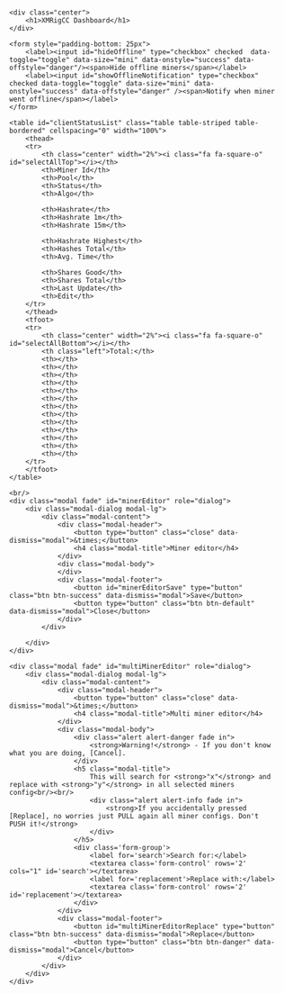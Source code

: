 <head>

<link rel="stylesheet" href="https://maxcdn.bootstrapcdn.com/bootstrap/3.3.7/css/bootstrap.min.css">
<link rel="stylesheet" type="text/css" href="https://cdn.datatables.net/1.10.16/css/dataTables.bootstrap.min.css">
<link rel="stylesheet" type="text/css" href="https://cdn.datatables.net/buttons/1.5.0/css/buttons.bootstrap.min.css">
<link rel="stylesheet" type="text/css" href="https://cdn.datatables.net/select/1.2.4/css/select.dataTables.min.css">
<link href="https://gitcdn.github.io/bootstrap-toggle/2.2.2/css/bootstrap-toggle.min.css" rel="stylesheet">

<style>
    .right{text-align:right;}
    .left{text-align:left;}
    .center{text-align:center; padding-bottom: 50pt}
    .center-tab{text-align: center; vertical-align: middle;}
    .online { color: green}
    .offline { color: red}
    .toggle { border-radius: 2px;}
    .toggle .toggle-handle { border-radius: 2px; }

    form label
    {
        display:block;
        margin-bottom: 5px;
        text-align: left;
    }

    form label span {
        display:inline-block;
        margin-left: .5rem;
        text-align: left;
    }

    form label input {
        vertical-align: top;
    }
</style>

<script type="text/javascript" language="javascript" src="https://code.jquery.com/jquery-1.12.4.js"></script>
<script type="text/javascript" language="javascript" src="https://cdn.datatables.net/1.10.16/js/jquery.dataTables.min.js"></script>
<script type="text/javascript" language="javascript" src="https://cdn.datatables.net/1.10.16/js/dataTables.bootstrap.min.js"></script>
<script type="text/javascript" language="javascript" src="https://cdn.datatables.net/buttons/1.5.0/js/dataTables.buttons.min.js"></script>
<script type="text/javascript" language="javascript" src="https://cdn.datatables.net/buttons/1.5.0/js/buttons.bootstrap.min.js"></script>
<script type="text/javascript" language="javascript" src="https://cdn.datatables.net/select/1.2.4/js/dataTables.select.min.js"></script>
<script type="text/javascript" language="javascript" src="https://cdnjs.cloudflare.com/ajax/libs/jquery-timeago/1.6.1/jquery.timeago.min.js"></script>
<script src="https://gitcdn.github.io/bootstrap-toggle/2.2.2/js/bootstrap-toggle.min.js"></script>
<script src="https://maxcdn.bootstrapcdn.com/bootstrap/3.3.7/js/bootstrap.min.js"></script>
<script src="https://use.fontawesome.com/6b3cdfc597.js"></script>

<script type="text/javascript">
    var TRESHOLD_IN_MS = 60 * 1000;
    var RELOAD_INTERVAL_IN_MS = 10 * 1000;

    var latestRelease = "";
    var currentServerTime = 0;
    var clockDrift = 0;

    $.fn.dataTable.ext.search.push(
        function( settings, data, dataIndex ) {

            var hideOffline = $('#hideOffline').prop('checked');
            var showNotification = $('#showOfflineNotification').prop('checked');

            var clientId = settings.aoData[dataIndex]._aData.client_status.client_id;
            var lastStatus = settings.aoData[dataIndex]._aData.client_status.last_status_update * 1000;

            var online = isOnline(lastStatus);

            if (!online) {
                var threshold = currentServerTime - (TRESHOLD_IN_MS + RELOAD_INTERVAL_IN_MS);
                if (lastStatus > threshold && showNotification) {
                    $("#notificationBar").after('<div class="alert alert-danger alert-dismissable fade in">' +
                        '<a href="#" class="close" data-dismiss="alert" aria-label="close">&times;</a>' +
                        '<strong>Miner ' + clientId + ' just went offline!</strong> Last update: ' + new Date(lastStatus) +
                        '</div>');
                }
            }

            return (online || !hideOffline);
        }
    );

    $(document).ready(function() {

        var table = $('#clientStatusList').DataTable({
            dom: "<'row'<'col-sm-9'B><'col-sm-3'f>><'row'<'col-sm-12't>><'row'<'col-sm-10'i><'col-sm-2'<'#serverTime'>>>",
            bPaginate: false,
            ajax: {
                url: "/admin/getClientStatusList",
                dataSrc: 'client_status_list'
            },
            deferRender: true,
            columns: [
                {
                    data: null,
                    defaultContent: '',
                    className: 'select-checkbox',
                    orderable: false
                },
                {data: "client_status.client_id", render: clientInfo},
                {data: "client_status.current_pool"},
                {data: "client_status.current_status"},
                {data: "client_status.current_algo_name"},
                {data: "client_status.hashrate_short", render: round, className: "right"},
                {data: "client_status.hashrate_medium", render: round, className: "right"},
                {data: "client_status.hashrate_long", render: round, className: "right"},
                {data: "client_status.hashrate_highest", render: round, className: "right"},
                {data: "client_status.hashes_total", className: "right"},
                {data: "client_status.avg_time", className: "right"},
                {data: "client_status.shares_good", className: "right"},
                {data: "client_status.shares_total", className: "right"},
                {data: "client_status.last_status_update", render: laststatus},
                {
                    data: null,
                    defaultContent:
                        "<td class='center-tab'><button type='button' id='EDIT' class='btn btn-xs btn-primary' data-toggle='tooltip' title='Edit miner config'><i class='fa fa-edit'></i></button></td>",
                    orderable: false,
                    className: "center-tab"
                }
            ],
            rowId: 'client_status.client_id',
            select: {
                style: "multi"
            },
            order: [1, 'asc'],
            lengthChange: false,
            buttons: [
                {
                    text: '<i class="fa fa-download"> Pull miner config</i>',
                    className: 'btn-default',
                    enabled: false,
                    enabled: false,
                    action: function () {
                        table.rows({selected: true}).eq(0).each(function (index) {
                            var row = table.row(index);
                            var data = row.data();

                            sendAction("PUBLISH_CONFIG", data.client_status.client_id);
                        });
                    }
                },
                {
                    text: '<i class="fa fa-upload"> Push miner config</i>',
                    className: 'btn-primary',
                    enabled: false,
                    action: function () {
                        table.rows({selected: true}).eq(0).each(function (index) {
                            var row = table.row(index);
                            var data = row.data();

                            sendAction("UPDATE_CONFIG", data.client_status.client_id);
                        });
                    }
                },
                {
                    text: '<i class="fa fa-play"> Start miner</i>',
                    className: 'btn-success',
                    enabled: false,
                    action: function () {
                        table.rows({selected: true}).eq(0).each(function (index) {
                            var row = table.row(index);
                            var data = row.data();

                            sendAction("START", data.client_status.client_id);
                        });
                    }
                },
                {
                    text: '<i class="fa fa-pause"> Pause miner</i>',
                    className: 'btn-warning',
                    enabled: false,
                    action: function () {
                        table.rows({selected: true}).eq(0).each(function (index) {
                            var row = table.row(index);
                            var data = row.data();

                            sendAction("STOP", data.client_status.client_id);
                        });
                    }
                },
                {
                    text: '<i class="fa fa-repeat"> Restart miner</i>',
                    className: 'btn-info',
                    enabled: false,
                    action: function () {
                        table.rows({selected: true}).eq(0).each(function (index) {
                            var row = table.row(index);
                            var data = row.data();

                            sendAction("RESTART", data.client_status.client_id);
                        });
                    }
                },
                {
                    text: '<i class="fa fa-power-off"> Shutdown miner</i>',
                    className: 'btn-danger',
                    enabled: false,
                    action: function () {
                        table.rows({selected: true}).eq(0).each(function (index) {
                            var row = table.row(index);
                            var data = row.data();

                            sendAction("SHUTDOWN", data.client_status.client_id);
                        });
                    }
                },
                {
                    text: '<i class="fa fa-edit"> Multi miner editor</i>',
                    className: 'btn-primary',
                    enabled: false,
                    action: function () {
                        $('#multiMinerEditor').modal('show');
                    }
                }
            ],

            "footerCallback": function (row, data, start, end, display) {
                var api = this.api();

                var sumHashrateShort = 0;
                var sumHashrateMedium = 0;
                var sumHashrateLong = 0;
                var sumHashrateHighest = 0;
                var sumHashesTotal = 0;
                var avgTimeTotal = 0;
                var sumSharesGood = 0;
                var sumSharedTotal = 0;

                sumHashrateShort = api
                    .column(5, {page: 'current'})
                    .data()
                    .reduce(function (a, b) {
                        return a + b;
                    }, 0);

                sumHashrateMedium = api
                    .column(6, {page: 'current'})
                    .data()
                    .reduce(function (a, b) {
                        return a + b;
                    }, 0);

                sumHashrateLong = api
                    .column(7, {page: 'current'})
                    .data()
                    .reduce(function (a, b) {
                        return a + b;
                    }, 0);

                sumHashrateHighest = api
                    .column(8, {page: 'current'})
                    .data()
                    .reduce(function (a, b) {
                        return a + b;
                    }, 0);

                sumHashesTotal = api
                    .column(9, {page: 'current'})
                    .data()
                    .reduce(function (a, b) {
                        return a + b;
                    }, 0);

                avgTimeTotal = api
                    .column(10, {page: 'current'})
                    .data()
                    .reduce(function (a, b) {
                        return (a + b) / 2;
                    }, 0);

                sumSharesGood = api
                    .column(11, {page: 'current'})
                    .data()
                    .reduce(function (a, b) {
                        return a + b;
                    }, 0);

                sumSharedTotal = api
                    .column(12, {page: 'current'})
                    .data()
                    .reduce(function (a, b) {
                        return a + b;
                    }, 0);

                sumHashrateShort = round(sumHashrateShort);
                sumHashrateMedium = round(sumHashrateMedium);
                sumHashrateLong = round(sumHashrateLong);
                sumHashrateHighest = round(sumHashrateHighest);
                avgTimeTotal = round(avgTimeTotal);

                // update footer
                $(api.column(5).footer()).html(sumHashrateShort);
                $(api.column(6).footer()).html(sumHashrateMedium);
                $(api.column(7).footer()).html(sumHashrateLong);
                $(api.column(8).footer()).html(sumHashrateHighest);
                $(api.column(9).footer()).html(sumHashesTotal);
                $(api.column(10).footer()).html(avgTimeTotal);
                $(api.column(11).footer()).html(sumSharesGood);
                $(api.column(12).footer()).html(sumSharedTotal);
            }
        });

        table.on('xhr.dt', function ( e, settings, json, xhr ) {
            // check version
            if (latestRelease === "" && json !== undefined) {
                $.ajax({
                    url: "https://api.github.com/repos/Bendr0id/xmrigCC/releases/latest",
                    type: 'GET',
                    dataType: "json",
                    success: function (release) {
                        latestRelease = release.tag_name;
                        if (latestRelease !== json.current_version) {
                            $("#updateNotificationBar").html('<div class="alert alert-info alert-dismissable fade in">' +
                                '<a href="#" class="close" data-dismiss="alert" aria-label="close">&times;</a>' +
                                '<a href="https://github.com/Bendr0id/xmrigCC/releases/latest"><strong>Update!</strong> XMRigCC v' + latestRelease + ' is available for download\n</a>' +
                                '</div>');
                        }
                    }
                });
            }

            currentServerTime = settings.json.current_server_time * 1000;
            clockDrift = new Date().getTime() - currentServerTime;

            $('#serverTime').html("<div class='dataTables_info'>" + new Date(currentServerTime) + "</div>");
        });

        table.on('select', function () {
            var selectedRows = table.rows({selected: true}).count();

            table.button(0).enable(selectedRows > 0);
            table.button(1).enable(selectedRows > 0);
            table.button(2).enable(selectedRows > 0);
            table.button(3).enable(selectedRows > 0);
            table.button(4).enable(selectedRows > 0);
            table.button(5).enable(selectedRows > 0);
            table.button(6).enable(selectedRows > 0);
        });

        table.on('deselect', function () {
            var selectedRows = table.rows({selected: true}).count();

            table.button(0).enable(selectedRows > 0);
            table.button(1).enable(selectedRows > 0);
            table.button(2).enable(selectedRows > 0);
            table.button(3).enable(selectedRows > 0);
            table.button(4).enable(selectedRows > 0);
            table.button(5).enable(selectedRows > 0);
            table.button(6).enable(selectedRows > 0);
        });

        table.buttons().container().appendTo('#clientStatusList_wrapper .col-sm-6:eq(0)');

        $('#hideOffline').change(function() {
            table.draw();
        });

        $('#clientStatusList tbody').on( 'click', 'button', function () {
            var data = table.row( $(this).parents('tr') ).data();
            var clientId = data['client_status']['client_id'];

            $.ajax({
                type:    "GET",
                url:     "/admin/getClientConfig?clientId=" + clientId,
                dataType:"json",
                success: function(jsonClientConfig) {
                    var htmlContent = "<div class='form-group' id='editor' data-value='" + clientId + "'>" +
                        "<label for='config'>Config for: " + clientId + "</label>"+
                        "<textarea class='form-control' rows='20' id='config'>" +
                        JSON.stringify(jsonClientConfig,undefined, 2) +
                        "</textarea>" +
                        "</div>";

                    $('#minerEditor').find('.modal-body').html(htmlContent);
                    $('#minerEditor').modal('show');
                },
                error: function (data) {
                   setError('<strong>Unable to fetch ' + clientId + '_config.json</strong> - Please make sure that you pulled the config before!');
                }
            });
        });

        $('#minerEditorSave').click(function(event) {
            var clientId = $('#minerEditor').find('.form-group')["0"].dataset.value;
            var clientConfig = $('#config').val();

            setClientConfig(clientId, clientConfig);
        });

        $('#multiMinerEditorReplace').click(function(event) {
            table.rows({ selected: true }).eq(0).each(function (index) {
                var row = table.row(index);
                var data = row.data();

                var clientId = data['client_status']['client_id'];
                var search = $('#search').val();
                var replacement = $('#replacement').val();

                $.ajax({
                    type:    "GET",
                    url:     "/admin/getClientConfig?clientId=" + clientId,
                    dataType:"json",
                    success: function(jsonClientConfig) {
                        jsonClientConfig = JSON.stringify(jsonClientConfig,undefined, 2);
                        jsonClientConfig = jsonClientConfig.replace(new RegExp(search.trim(), 'g'), replacement.trim()).trim();

                        setClientConfig(clientId, jsonClientConfig);
                    },
                    error: function (data) {
                        setError('<strong>Unable to fetch ' + clientId + '_config.json</strong> - Please make sure that you pulled the config before!');
                    }
                });
            });
        });

        $('#selectAllTop,#selectAllBottom').click( function() {
            if ($("#selectAllTop").hasClass("fa fa-square-o"))   {
                $("#selectAllTop").removeClass("fa fa-square-o").addClass("fa fa-check-square-o");
                $("#selectAllBottom").removeClass("fa fa-square-o").addClass("fa fa-check-square-o");

                table.rows().select();
            } else {
                $("#selectAllTop").removeClass("fa fa-check-square-o").addClass("fa fa-square-o");
                $("#selectAllBottom").removeClass("fa fa-check-square-o").addClass("fa fa-square-o");

                table.rows().deselect();
            }
        });

        setInterval(function () {
            table.ajax.reload();
        }, RELOAD_INTERVAL_IN_MS);
    });

    function sendAction(action, clientId) {
        $.ajax({
            type:    "POST",
            url:     "/admin/setClientCommand?clientId=" + clientId,
            dataType:"text",
            data:    '{"control_command":{"command": "' + action + '"}}',
            success: function(data){
                setSuccess('<strong>Successfully send ' + action + ' to ' + clientId +'</strong> - It can take up to 30s until the command is processed.');
            },
            error: function (data) {
                setError('<strong>Failed to send ' + action + ' to ' + clientId + '</strong> \nError: ' +  JSON.stringify(data,undefined, 2));
            }
        });
    }

    function laststatus( data, type, row ) {
        if (type !== 'sort') {
            var date = new Date(data*1000 - clockDrift);
            return '<span data-toggle="tooltip" title="' + date + '">' + jQuery.timeago(date) + '</span>';
        }

        return data;
    }

    function clientInfo( data, type, row ) {
        if (type !== 'sort') {
            var tooltip  = "CPU: " + row.client_status.cpu_brand + " (" + row.client_status.cpu_sockets + ") [" + row.client_status.cpu_cores + " cores / " + row.client_status.cpu_threads + " threads]";
            tooltip += '\n';
            tooltip += "CPU Flags: " + (row.client_status.cpu_has_aes ? "AES-NI " : "");
            tooltip += (row.client_status.cpu_is_x64 ? "x64" : "");
            tooltip += '\n';
            tooltip += "CPU Cache L2/L3: " + (row.client_status.cpu_l2 / 1024) + " MB/"+ (row.client_status.cpu_l3 / 1024) + " MB";
            tooltip += '\n';
            tooltip += "Huge Pages: " + (row.client_status.hugepages_available ? " available, " : " unavailable, ");
            tooltip += (row.client_status.hugepages_enabled ? "enabled" : "disabled");
            tooltip += '\n';
            tooltip += "Used Threads: " + row.client_status.current_threads;
            tooltip += (row.client_status.hash_factor > 1 ? " [" + row.client_status.hash_factor + "x multi hash mode]" :"");
            tooltip += '\n';
            tooltip += "Client IP: " + row.client_status.external_ip;
            tooltip += '\n';
            tooltip += "Version: " + row.client_status.version;
            tooltip += '\n';
            tooltip += "Status: ";

            var lastStatus = row.client_status.last_status_update * 1000;

            if (isOnline(lastStatus)) {
                tooltip  += "Online";
                return '<span data-toggle="tooltip" title="'+ tooltip + '"><div class="online">' + data + '</div></span>';
            }
            else {
                tooltip  += "Offline";
                return '<span data-toggle="tooltip" title="'+ tooltip + '"><div class="offline">' + data + '</div></span>';
            }
        }

        return data;
    }

    function round( data, type, row ) {
        return Math.round(data * 100) / 100;
    }

    function isOnline(lastStatus) {
        var threshold = currentServerTime - TRESHOLD_IN_MS;
        if (lastStatus > threshold) {
            return true;
        } else {
            return false;
        }
    }

    function setSuccess(info) {
        $("#statusBar").after('<div class="alert alert-success" role="alert">' +
            '<button type="button" class="close" data-dismiss="alert" aria-label="Close"><span aria-hidden="true">&times;</span></button>' +
            info + '</div>');

        window.setTimeout(function() {
            $(".alert-success").fadeTo(500, 0).slideUp(500, function(){
                $(".alert-success").alert('close');
            });
        }, 5000);
    }

    function setError(error) {
        $("#statusBar").after('<div class="alert alert-danger" role="alert">' +
            '<button type="button" class="close" data-dismiss="alert" aria-label="Close"><span aria-hidden="true">&times;</span></button>' +
            error + '</div>');

        window.setTimeout(function() {
            $(".alert-danger").fadeTo(500, 0).slideUp(500, function(){
                $(".alert-danger").alert('close');
            });
        }, 10000);
    }

    function setClientConfig(clientId, clientConfig) {
        $.ajax({
            url: "/admin/setClientConfig?clientId=" + clientId,
            type: 'POST',
            dataType: "text",
            data: clientConfig,
            success: function(data){
                setSuccess('<strong>Successfully updated config for: ' + clientId + '</strong> - You need push the config to the miner to apply the config.');
            },
            error: function (data) {
                setError('<strong>Failed to update config for: ' + clientId + '</strong> \nError: ' +  JSON.stringify(data,undefined, 2));
            }
        });
    }
</script>

</head>
<body>
<br/>
<div style="width: 95%; margin:0 auto;">
    <div id="updateNotificationBar"></div>
    <div id="notificationBar"></div>
    <div id="statusBar"></div>

    <div class="center">
        <h1>XMRigCC Dashboard</h1>
    </div>

    <form style="padding-bottom: 25px">
        <label><input id="hideOffline" type="checkbox" checked  data-toggle="toggle" data-size="mini" data-onstyle="success" data-offstyle="danger"/><span>Hide offline miners</span></label>
        <label><input id="showOfflineNotification" type="checkbox" checked data-toggle="toggle" data-size="mini" data-onstyle="success" data-offstyle="danger" /><span>Notify when miner went offline</span></label>
    </form>

    <table id="clientStatusList" class="table table-striped table-bordered" cellspacing="0" width="100%">
        <thead>
        <tr>
            <th class="center" width="2%"><i class="fa fa-square-o" id="selectAllTop"></i></th>
            <th>Miner Id</th>
            <th>Pool</th>
            <th>Status</th>
            <th>Algo</th>

            <th>Hashrate</th>
            <th>Hashrate 1m</th>
            <th>Hashrate 15m</th>

            <th>Hashrate Highest</th>
            <th>Hashes Total</th>
            <th>Avg. Time</th>

            <th>Shares Good</th>
            <th>Shares Total</th>
            <th>Last Update</th>
            <th>Edit</th>
        </tr>
        </thead>
        <tfoot>
        <tr>
            <th class="center" width="2%"><i class="fa fa-square-o" id="selectAllBottom"></i></th>
            <th class="left">Total:</th>
            <th></th>
            <th></th>
            <th></th>
            <th></th>
            <th></th>
            <th></th>
            <th></th>
            <th></th>
            <th></th>
            <th></th>
            <th></th>
            <th></th>
            <th></th>
        </tr>
        </tfoot>
    </table>

    <br/>
    <div class="modal fade" id="minerEditor" role="dialog">
        <div class="modal-dialog modal-lg">
            <div class="modal-content">
                <div class="modal-header">
                    <button type="button" class="close" data-dismiss="modal">&times;</button>
                    <h4 class="modal-title">Miner editor</h4>
                </div>
                <div class="modal-body">
                </div>
                <div class="modal-footer">
                    <button id="minerEditorSave" type="button" class="btn btn-success" data-dismiss="modal">Save</button>
                    <button type="button" class="btn btn-default" data-dismiss="modal">Close</button>
                </div>
            </div>

        </div>
    </div>

    <div class="modal fade" id="multiMinerEditor" role="dialog">
        <div class="modal-dialog modal-lg">
            <div class="modal-content">
                <div class="modal-header">
                    <button type="button" class="close" data-dismiss="modal">&times;</button>
                    <h4 class="modal-title">Multi miner editor</h4>
                </div>
                <div class="modal-body">
                    <div class="alert alert-danger fade in">
                        <strong>Warning!</strong> - If you don't know what you are doing, [Cancel].
                    </div>
                    <h5 class="modal-title">
                        This will search for <strong>"x"</strong> and replace with <strong>"y"</strong> in all selected miners config<br/><br/>
                        <div class="alert alert-info fade in">
                            <strong>If you accidentally pressed [Replace], no worries just PULL again all miner configs. Don't PUSH it!</strong>
                        </div>
                    </h5>
                    <div class='form-group'>
                        <label for='search'>Search for:</label>
                        <textarea class='form-control' rows='2' cols="1" id='search'></textarea>
                        <label for='replacement'>Replace with:</label>
                        <textarea class='form-control' rows='2' id='replacement'></textarea>
                    </div>
                </div>
                <div class="modal-footer">
                    <button id="multiMinerEditorReplace" type="button" class="btn btn-success" data-dismiss="modal">Replace</button>
                    <button type="button" class="btn btn-danger" data-dismiss="modal">Cancel</button>
                </div>
            </div>
        </div>
    </div>
</div>
</body>
